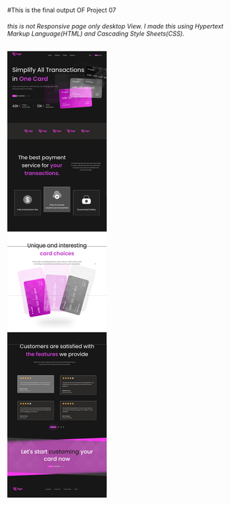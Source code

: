 
#This is the final output OF Project 07

###### this is not Responsive page only desktop View. I made this using Hypertext Markup Language(HTML) and Cascading Style Sheets(CSS). 


![Project 1](../Final%20OutPut%20of%20Projects/project07.png)
